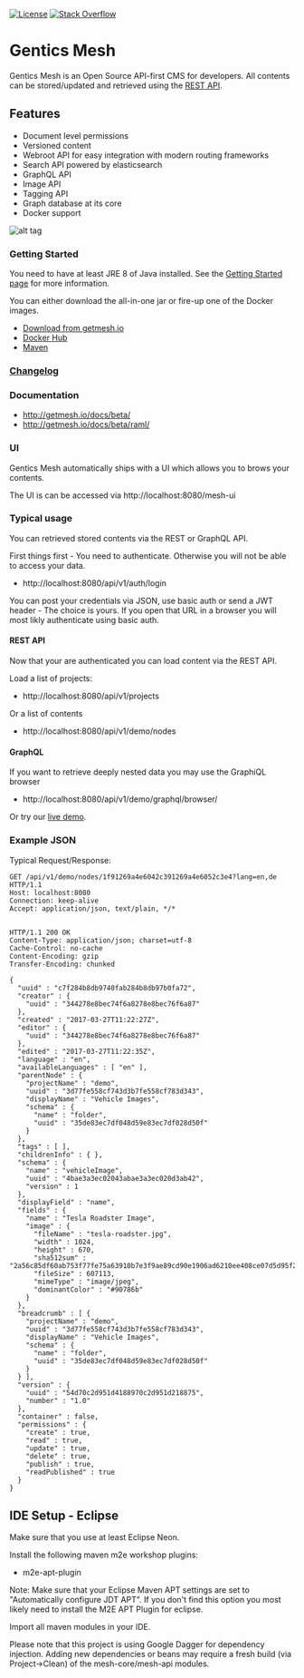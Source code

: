 [![License](http://img.shields.io/:license-apache-brightgreen.svg)](http://www.apache.org/licenses/LICENSE-2.0.html)
[![Stack Overflow](http://img.shields.io/:stack%20overflow-genticsmesh-brightgreen.svg)](http://stackoverflow.com/questions/tagged/mesh-cms)

# Gentics Mesh

Gentics Mesh is an Open Source API-first CMS for developers. All contents can be stored/updated and retrieved using the [REST API](http://getmesh.io/docs/beta/raml/).

## Features

* Document level permissions
* Versioned content
* Webroot API for easy integration with modern routing frameworks
* Search API powered by elasticsearch
* GraphQL API
* Image API
* Tagging API
* Graph database at its core
* Docker support

![alt tag](http://getmesh.io/assets/mesh-heroimg.png)

### Getting Started

You need to have at least JRE 8 of Java installed. See the [Getting Started page](http://getmesh.io/docs/beta/getting-started.html) for more information.

You can either download the all-in-one jar or fire-up one of the Docker images.

* [Download from getmesh.io](http://getmesh.io/Download)
* [Docker Hub](https://hub.docker.com/r/gentics/mesh-demo/)
* [Maven](https://maven.gentics.com/maven2/com/gentics/mesh)

### [Changelog](http://getmesh.io/docs/beta/changelog.html)

### Documentation

* http://getmesh.io/docs/beta/
* http://getmesh.io/docs/beta/raml/

### UI

Gentics Mesh automatically ships with a UI which allows you to brows your contents.

The UI is can be accessed via http://localhost:8080/mesh-ui

### Typical usage

You can retrieved stored contents via the REST or GraphQL API.

First things first - You need to authenticate. Otherwise you will not be able to access your data.

* http://localhost:8080/api/v1/auth/login

You can post your credentials via JSON, use basic auth or send a JWT header - The choice is yours. If you open that URL in a browser you will most likly authenticate using basic auth.

#### REST API

Now that your are authenticated you can load content via the REST API.

Load a list of projects:

* http://localhost:8080/api/v1/projects

Or a list of contents

* http://localhost:8080/api/v1/demo/nodes

#### GraphQL

If you want to retrieve deeply nested data you may use the GraphiQL browser

* http://localhost:8080/api/v1/demo/graphql/browser/

Or try our [live demo](http://getmesh.io/api/v1/demo/graphql/browser/).

### Example JSON

Typical Request/Response:

```
GET /api/v1/demo/nodes/1f91269a4e6042c391269a4e6052c3e4?lang=en,de HTTP/1.1
Host: localhost:8080
Connection: keep-alive
Accept: application/json, text/plain, */*


HTTP/1.1 200 OK
Content-Type: application/json; charset=utf-8
Cache-Control: no-cache
Content-Encoding: gzip
Transfer-Encoding: chunked

{
  "uuid" : "c7f284b8db9740fab284b8db97b0fa72",
  "creator" : {
    "uuid" : "344278e8bec74f6a8278e8bec76f6a87"
  },
  "created" : "2017-03-27T11:22:27Z",
  "editor" : {
    "uuid" : "344278e8bec74f6a8278e8bec76f6a87"
  },
  "edited" : "2017-03-27T11:22:35Z",
  "language" : "en",
  "availableLanguages" : [ "en" ],
  "parentNode" : {
    "projectName" : "demo",
    "uuid" : "3d77fe558cf743d3b7fe558cf783d343",
    "displayName" : "Vehicle Images",
    "schema" : {
      "name" : "folder",
      "uuid" : "35de83ec7df048d59e83ec7df028d50f"
    }
  },
  "tags" : [ ],
  "childrenInfo" : { },
  "schema" : {
    "name" : "vehicleImage",
    "uuid" : "4bae3a3ec02043abae3a3ec020d3ab42",
    "version" : 1
  },
  "displayField" : "name",
  "fields" : {
    "name" : "Tesla Roadster Image",
    "image" : {
      "fileName" : "tesla-roadster.jpg",
      "width" : 1024,
      "height" : 670,
      "sha512sum" : "2a56c85df60ab753f77fe75a63910b7e3f9ae89cd90e1906ad6210ee408ce07d5d95f269a21217ee045af8ac7d6c934324e49908d463971e31498b994b757d03",
      "fileSize" : 607113,
      "mimeType" : "image/jpeg",
      "dominantColor" : "#90786b"
    }
  },
  "breadcrumb" : [ {
    "projectName" : "demo",
    "uuid" : "3d77fe558cf743d3b7fe558cf783d343",
    "displayName" : "Vehicle Images",
    "schema" : {
      "name" : "folder",
      "uuid" : "35de83ec7df048d59e83ec7df028d50f"
    }
  } ],
  "version" : {
    "uuid" : "54d70c2d951d4188970c2d951d218875",
    "number" : "1.0"
  },
  "container" : false,
  "permissions" : {
    "create" : true,
    "read" : true,
    "update" : true,
    "delete" : true,
    "publish" : true,
    "readPublished" : true
  }
}
```

## IDE Setup - Eclipse

Make sure that you use at least Eclipse Neon.

Install the following maven m2e workshop plugins:

  * m2e-apt-plugin

Note: Make sure that your Eclipse Maven APT settings are set to "Automatically configure JDT APT". 
If you don't find this option you most likely need to install the M2E APT Plugin for eclipse.

Import all maven modules in your IDE.

Please note that this project is using Google Dagger for dependency injection. Adding new dependencies or beans may require a fresh build (via Project->Clean) of the mesh-core/mesh-api modules.
